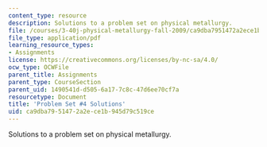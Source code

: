 ```yaml
---
content_type: resource
description: Solutions to a problem set on physical metallurgy.
file: /courses/3-40j-physical-metallurgy-fall-2009/ca9dba7951472a2ece1b945d79c519ce_MIT3_40JF09_sol4.pdf
file_type: application/pdf
learning_resource_types:
- Assignments
license: https://creativecommons.org/licenses/by-nc-sa/4.0/
ocw_type: OCWFile
parent_title: Assignments
parent_type: CourseSection
parent_uid: 1490541d-d505-6a17-7c8c-47d6ee70cf7a
resourcetype: Document
title: 'Problem Set #4 Solutions'
uid: ca9dba79-5147-2a2e-ce1b-945d79c519ce
---
```

Solutions to a problem set on physical metallurgy.